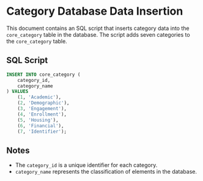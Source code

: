 # Category Database Data Insertion
This document contains an SQL script that inserts category data into the `core_category` table in the database. The script adds seven categories to the `core_category` table.

## SQL Script
```sql
INSERT INTO core_category (
    category_id,
    category_name
) VALUES
    (1, 'Academic'),
    (2, 'Demographic'),
    (3, 'Engagement'),
    (4, 'Enrollment'),
    (5, 'Housing'),
    (6, 'Financial'),
    (7, 'Identifier');
```

## Notes
- The `category_id` is a unique identifier for each category.
- `category_name` represents the classification of elements in the database.
